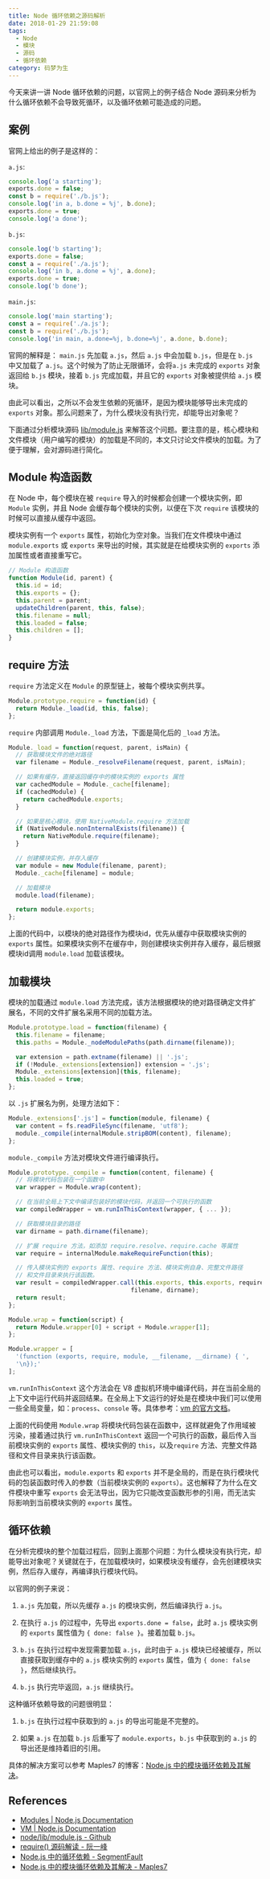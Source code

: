 ```yaml
---
title: Node 循环依赖之源码解析
date: 2018-01-29 21:59:08
tags:
  - Node
  - 模块
  - 源码
  - 循环依赖
category: 码梦为生
---
```


今天来讲一讲 Node 循环依赖的问题，以官网上的例子结合 Node 源码来分析为什么循环依赖不会导致死循环，以及循环依赖可能造成的问题。

<!--more-->

## 案例

官网上给出的例子是这样的：

`a.js`:

```js
console.log('a starting');
exports.done = false;
const b = require('./b.js');
console.log('in a, b.done = %j', b.done);
exports.done = true;
console.log('a done');
```

`b.js`:

```js
console.log('b starting');
exports.done = false;
const a = require('./a.js');
console.log('in b, a.done = %j', a.done);
exports.done = true;
console.log('b done');
```

`main.js`:

```js
console.log('main starting');
const a = require('./a.js');
const b = require('./b.js');
console.log('in main, a.done=%j, b.done=%j', a.done, b.done);
```

官网的解释是： `main.js` 先加载 `a.js`，然后 `a.js` 中会加载 `b.js`，但是在 `b.js` 中又加载了 `a.js`。这个时候为了防止无限循环，会将`a.js` 未完成的 `exports` 对象返回给 `b.js` 模块，接着 `b.js` 完成加载，并且它的 `exports` 对象被提供给 `a.js` 模块。

由此可以看出，之所以不会发生依赖的死循环，是因为模块能够导出未完成的 `exports` 对象。那么问题来了，为什么模块没有执行完，却能导出对象呢？

下面通过分析模块源码 [lib/module.js](https://github.com/nodejs/node/blob/master/lib/module.js) 来解答这个问题。要注意的是，核心模块和文件模块（用户编写的模块）的加载是不同的，本文只讨论文件模块的加载。为了便于理解，会对源码进行简化。

## Module 构造函数

在 Node 中，每个模块在被 `require` 导入的时候都会创建一个模块实例，即 `Module` 实例，并且 Node 会缓存每个模块的实例，以便在下次 `require` 该模块的时候可以直接从缓存中返回。

模块实例有一个 `exports` 属性，初始化为空对象。当我们在文件模块中通过 `module.exports` 或 `exports` 来导出的时候，其实就是在给模块实例的 `exports` 添加属性或者直接重写它。

```js
// Module 构造函数
function Module(id, parent) {
  this.id = id;
  this.exports = {};
  this.parent = parent;
  updateChildren(parent, this, false);
  this.filename = null;
  this.loaded = false;
  this.children = [];
}
```

## require 方法

`require` 方法定义在 `Module` 的原型链上，被每个模块实例共享。

```js
Module.prototype.require = function(id) {
  return Module._load(id, this, false);
};
```

`require` 内部调用 `Module._load` 方法，下面是简化后的 `_load` 方法。

```js
Module._load = function(request, parent, isMain) {
  // 获取模块文件的绝对路径
  var filename = Module._resolveFilename(request, parent, isMain);

  // 如果有缓存，直接返回缓存中的模块实例的 exports 属性
  var cachedModule = Module._cache[filename];
  if (cachedModule) {
    return cachedModule.exports;
  }

  // 如果是核心模块，使用 NativeModule.require 方法加载
  if (NativeModule.nonInternalExists(filename)) {
    return NativeModule.require(filename);
  }

  // 创建模块实例，并存入缓存
  var module = new Module(filename, parent);
  Module._cache[filename] = module;

  // 加载模块
  module.load(filename);

  return module.exports;
};
```

上面的代码中，以模块的绝对路径作为模块id，优先从缓存中获取模块实例的 `exports` 属性。如果模块实例不在缓存中，则创建模块实例并存入缓存，最后根据模块id调用 `module.load` 加载该模块。

## 加载模块

模块的加载通过 `module.load` 方法完成，该方法根据模块的绝对路径确定文件扩展名，不同的文件扩展名采用不同的加载方法。

```js
Module.prototype.load = function(filename) {
  this.filename = filename;
  this.paths = Module._nodeModulePaths(path.dirname(filename));

  var extension = path.extname(filename) || '.js';
  if (!Module._extensions[extension]) extension = '.js';
  Module._extensions[extension](this, filename);
  this.loaded = true;
};
```

以 `.js` 扩展名为例，处理方法如下：

```js
Module._extensions['.js'] = function(module, filename) {
  var content = fs.readFileSync(filename, 'utf8');
  module._compile(internalModule.stripBOM(content), filename);
};
```

`module._compile` 方法对模块文件进行编译执行。

```js
Module.prototype._compile = function(content, filename) {
  // 将模块代码包装在一个函数中
  var wrapper = Module.wrap(content);

  // 在当前全局上下文中编译包装好的模块代码，并返回一个可执行的函数
  var compiledWrapper = vm.runInThisContext(wrapper, { ... });

  // 获取模块目录的路径
  var dirname = path.dirname(filename);

  // 扩展 require 方法，如添加 require.resolve、require.cache 等属性
  var require = internalModule.makeRequireFunction(this);

  // 传入模块实例的 exports 属性、require 方法、模块实例自身、完整文件路径
  // 和文件目录来执行该函数。
  var result = compiledWrapper.call(this.exports, this.exports, require, this,
                                  filename, dirname);
  return result;
};
```

```js
Module.wrap = function(script) {
  return Module.wrapper[0] + script + Module.wrapper[1];
};

Module.wrapper = [
  '(function (exports, require, module, __filename, __dirname) { ',
  '\n});'
];
```

`vm.runInThisContext` 这个方法会在 V8 虚拟机环境中编译代码，并在当前全局的上下文中运行代码并返回结果。在全局上下文运行的好处是在模块中我们可以使用一些全局变量，如：`process`、`console` 等。具体参考：[vm 的官方文档](https://nodejs.org/dist/latest-v8.x/docs/api/vm.html)。

上面的代码使用 `Module.wrap` 将模块代码包装在函数中，这样就避免了作用域被污染，接着通过执行 `vm.runInThisContext` 返回一个可执行的函数，最后传入当前模块实例的 `exports` 属性、模块实例的 `this`，以及`require` 方法、完整文件路径和文件目录来执行该函数。

由此也可以看出，`module.exports` 和 `exports` 并不是全局的，而是在执行模块代码的包装函数时传入的参数（当前模块实例的 `exports`）。这也解释了为什么在文件模块中重写 `exports` 会无法导出，因为它只能改变函数形参的引用，而无法实际影响到当前模块实例的 `exports` 属性。

## 循环依赖

在分析完模块的整个加载过程后，回到上面那个问题：为什么模块没有执行完，却能导出对象呢？关键就在于，在加载模块时，如果模块没有缓存，会先创建模块实例，然后存入缓存，再编译执行模块代码。

以官网的例子来说：

1. `a.js` 先加载，所以先缓存 `a.js` 的模块实例，然后编译执行 `a.js`。

2. 在执行 `a.js` 的过程中，先导出 `exports.done = false`，此时 `a.js` 模块实例的 `exports` 属性值为 `{ done: false }`。接着加载 `b.js`。

3. `b.js` 在执行过程中发现需要加载 `a.js`，此时由于 `a.js` 模块已经被缓存，所以直接获取到缓存中的 `a.js` 模块实例的 `exports` 属性，值为 `{ done: false }`，然后继续执行。

4. `b.js` 执行完毕返回，`a.js` 继续执行。

这种循环依赖导致的问题很明显：

1. `b.js` 在执行过程中获取到的 `a.js` 的导出可能是不完整的。

2. 如果 `a.js` 在加载 `b.js` 后重写了 `module.exports`，`b.js` 中获取到的 `a.js` 的导出还是维持着旧的引用。

具体的解决方案可以参考 Maples7 的博客：[Node.js 中的模块循环依赖及其解决](http://maples7.com/2016/08/17/cyclic-dependencies-in-node-and-its-solution/)。

## References

- [Modules | Node.js Documentation](https://nodejs.org/docs/latest-v8.x/api/modules.html)
- [VM | Node.js Documentation](https://nodejs.org/docs/latest-v8.x/api/vm.html)
- [node/lib/module.js - Github](https://github.com/nodejs/node/blob/master/lib/module.js)
- [require() 源码解读 - 阮一峰](http://www.ruanyifeng.com/blog/2015/05/require.html)
- [Node.js 中的循环依赖 - SegmentFault](https://segmentfault.com/a/1190000004151411)
- [Node.js 中的模块循环依赖及其解决 - Maples7](http://maples7.com/2016/08/17/cyclic-dependencies-in-node-and-its-solution/)
